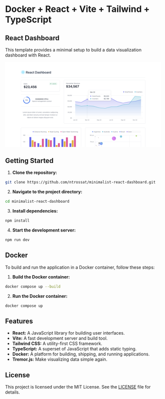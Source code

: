 # Docker + React + Vite + Tailwind + TypeScript

## React Dashboard
This template provides a minimal setup to build a data visualization dashboard with React.

![Dashboard](./public/dashboard.png)

## Getting Started

1. **Clone the repository:**

```bash
git clone https://github.com/ntrossat/minimalist-react-dashboard.git
```

2. **Navigate to the project directory:**

```bash
cd minimalist-react-dashboard
```

3. **Install dependencies:**

```bash
npm install
```

4. **Start the development server:**

```bash
npm run dev
```

## Docker

To build and run the application in a Docker container, follow these steps:

1. **Build the Docker container:**

```bash
docker compose up --build
```

2. **Run the Docker container:**

```bash
docker compose up
```

## Features

- **React:** A JavaScript library for building user interfaces.
- **Vite:** A fast development server and build tool.
- **Tailwind CSS:** A utility-first CSS framework.
- **TypeScript:** A superset of JavaScript that adds static typing.
- **Docker:** A platform for building, shipping, and running applications.
- **Tremor.js:** Make visualizing data simple again.

## License

This project is licensed under the MIT License. See the [LICENSE](LICENSE) file for details.
